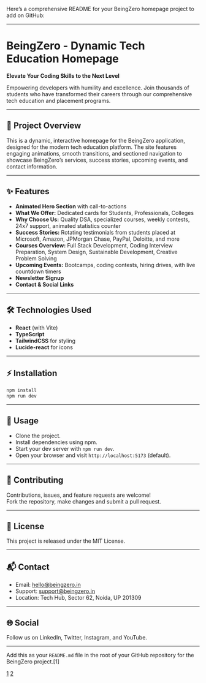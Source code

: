 Here’s a comprehensive README for your BeingZero homepage project to add on GitHub:

***

# BeingZero - Dynamic Tech Education Homepage

**Elevate Your Coding Skills to the Next Level**

Empowering developers with humility and excellence. Join thousands of students who have transformed their careers through our comprehensive tech education and placement programs.

***

## 🚀 Project Overview

This is a dynamic, interactive homepage for the BeingZero application, designed for the modern tech education platform. The site features engaging animations, smooth transitions, and sectioned navigation to showcase BeingZero’s services, success stories, upcoming events, and contact information.

***

## ✨ Features

- **Animated Hero Section** with call-to-actions
- **What We Offer:** Dedicated cards for Students, Professionals, Colleges
- **Why Choose Us:** Quality DSA, specialized courses, weekly contests, 24x7 support, animated statistics counter
- **Success Stories:** Rotating testimonials from students placed at Microsoft, Amazon, JPMorgan Chase, PayPal, Deloitte, and more
- **Courses Overview:** Full Stack Development, Coding Interview Preparation, System Design, Sustainable Development, Creative Problem Solving
- **Upcoming Events:** Bootcamps, coding contests, hiring drives, with live countdown timers
- **Newsletter Signup**
- **Contact & Social Links**

***

## 🛠 Technologies Used

- **React** (with Vite)
- **TypeScript**
- **TailwindCSS** for styling
- **Lucide-react** for icons

***

## ⚡ Installation

```bash
npm install
npm run dev
```

***

## 📖 Usage

- Clone the project.
- Install dependencies using npm.
- Start your dev server with `npm run dev`.
- Open your browser and visit `http://localhost:5173` (default).

***

## 🤝 Contributing

Contributions, issues, and feature requests are welcome!  
Fork the repository, make changes and submit a pull request.

***

## 📄 License

This project is released under the MIT License.

***

## 📬 Contact

- Email: hello@beingzero.in
- Support: support@beingzero.in
- Location: Tech Hub, Sector 62, Noida, UP 201309

***

## 🌐 Social

Follow us on LinkedIn, Twitter, Instagram, and YouTube.

***

Add this as your `README.md` file in the root of your GitHub repository for the BeingZero project.[1]

[1](https://bolt.new/~/sb1-ybc3td8c)
[2](https://bolt.new/~/sb1-ybc3td8c)
